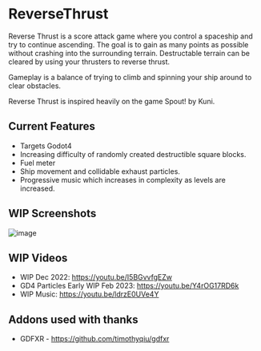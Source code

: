 # ReverseThrust
Reverse Thrust is a score attack game where you control a spaceship and try to continue ascending. 
The goal is to gain as many points as possible without crashing into the surrounding terrain.
Destructable terrain can be cleared by using your thrusters to reverse thrust.

Gameplay is a balance of trying to climb and spinning your ship around to clear obstacles.

Reverse Thrust is inspired heavily on the game Spout! by Kuni.

## Current Features
- Targets Godot4
- Increasing difficulty of randomly created destructible square blocks.
- Fuel meter
- Ship movement and collidable exhaust particles.
- Progressive music which increases in complexity as levels are increased.


## WIP Screenshots
![image](https://user-images.githubusercontent.com/816975/209713890-e4050c61-e830-4866-85a1-754cd664987a.png)

## WIP Videos
- WIP Dec 2022: https://youtu.be/I5BGvvfgEZw
- GD4 Particles Early WIP Feb 2023: https://youtu.be/Y4rOG17RD6k
- WIP Music: https://youtu.be/ldrzE0UVe4Y

## Addons used with thanks
- GDFXR - https://github.com/timothyqiu/gdfxr

